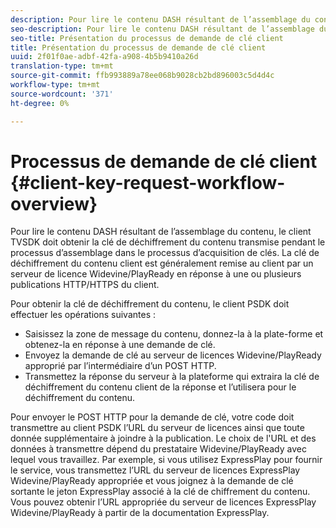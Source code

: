 ```yaml
---
description: Pour lire le contenu DASH résultant de l’assemblage du contenu, le client TVSDK doit obtenir la clé de déchiffrement du contenu transmise pendant le processus d’assemblage dans le processus d’acquisition de clés. La clé de déchiffrement du contenu client est généralement remise au client par un serveur de licence Widevine/PlayReady en réponse à une ou plusieurs publications HTTP/HTTPS du client.
seo-description: Pour lire le contenu DASH résultant de l’assemblage du contenu, le client TVSDK doit obtenir la clé de déchiffrement du contenu transmise pendant le processus d’assemblage dans le processus d’acquisition de clés. La clé de déchiffrement du contenu client est généralement remise au client par un serveur de licence Widevine/PlayReady en réponse à une ou plusieurs publications HTTP/HTTPS du client.
seo-title: Présentation du processus de demande de clé client
title: Présentation du processus de demande de clé client
uuid: 2f01f0ae-adbf-42fa-a908-4b5b9410a26d
translation-type: tm+mt
source-git-commit: ffb993889a78ee068b9028cb2bd896003c5d4d4c
workflow-type: tm+mt
source-wordcount: '371'
ht-degree: 0%

---
```



# Processus de demande de clé client {#client-key-request-workflow-overview}

Pour lire le contenu DASH résultant de l’assemblage du contenu, le client TVSDK doit obtenir la clé de déchiffrement du contenu transmise pendant le processus d’assemblage dans le processus d’acquisition de clés. La clé de déchiffrement du contenu client est généralement remise au client par un serveur de licence Widevine/PlayReady en réponse à une ou plusieurs publications HTTP/HTTPS du client.

Pour obtenir la clé de déchiffrement du contenu, le client PSDK doit effectuer les opérations suivantes :

* Saisissez la zone de message du contenu, donnez-la à la plate-forme et obtenez-la en réponse à une demande de clé.
* Envoyez la demande de clé au serveur de licences Widevine/PlayReady approprié par l’intermédiaire d’un POST HTTP.
* Transmettez la réponse du serveur à la plateforme qui extraira la clé de déchiffrement du contenu client de la réponse et l’utilisera pour le déchiffrement du contenu.

Pour envoyer le POST HTTP pour la demande de clé, votre code doit transmettre au client PSDK l’URL du serveur de licences ainsi que toute donnée supplémentaire à joindre à la publication. Le choix de l&#39;URL et des données à transmettre dépend du prestataire Widevine/PlayReady avec lequel vous travaillez. Par exemple, si vous utilisez ExpressPlay pour fournir le service, vous transmettez l’URL du serveur de licences ExpressPlay Widevine/PlayReady appropriée et vous joignez à la demande de clé sortante le jeton ExpressPlay associé à la clé de chiffrement du contenu. Vous pouvez obtenir l’URL appropriée du serveur de licences ExpressPlay Widevine/PlayReady à partir de la documentation ExpressPlay.